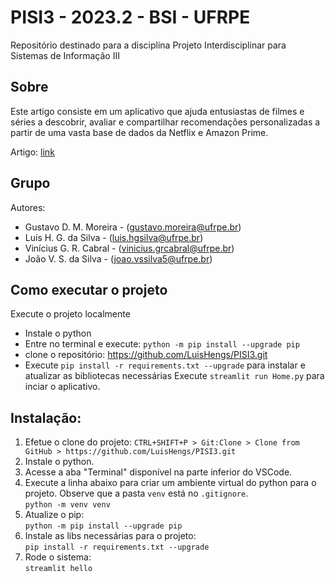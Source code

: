 # PISI3 - 2023.2 - BSI - UFRPE

Repositório destinado para a disciplina Projeto Interdisciplinar para Sistemas de Informação III

## Sobre


Este artigo consiste em um aplicativo que ajuda entusiastas de filmes e séries a descobrir, avaliar e compartilhar recomendações personalizadas a partir de uma vasta base de dados da Netflix e Amazon Prime.

Artigo: [link](https://docs.google.com/document/d/1fUdGS6Wo8R-qeCo-WIEDvO3AfBKub0BZU_rJWtCTdC0/edit?usp=sharing)

## Grupo

Autores:

- Gustavo D. M. Moreira - (gustavo.moreira@ufrpe.br)
- Luís H. G. da Silva - (luis.hgsilva@ufrpe.br)
- Vinícius G. R. Cabral - (vinicius.grcabral@ufrpe.br)
- João V. S. da Silva - (joao.vssilva5@ufrpe.br)

## Como executar o projeto

Execute o projeto localmente

- Instale o python
- Entre no terminal e execute: ``python -m pip install --upgrade pip``
- clone o repositório: https://github.com/LuisHengs/PISI3.git
- Execute ``pip install -r requirements.txt --upgrade`` para instalar e atualizar as bibliotecas necessárias
 Execute ``streamlit run Home.py`` para inciar o aplicativo.
## Instalação:

<ol>
  <li>Efetue o clone do projeto: <code>CTRL+SHIFT+P > Git:Clone > Clone from GitHub > https://github.com/LuisHengs/PISI3.git</code></li>
<li>Instale o python.</li>
  
  <li>Acesse a aba "Terminal" disponível na parte inferior do VSCode.</li>

  <li>Execute a linha abaixo para criar um ambiente virtual do python para o projeto. Observe que a pasta <code>venv</code> está no <code>.gitignore</code>.<br>
    <code>python -m venv venv</code>
  </li>

  <li>Atualize o pip:<br>
    <code>python -m pip install --upgrade pip</code>
  </li>

  <li>Instale as libs necessárias para o projeto:<br>
    <code>pip install -r requirements.txt --upgrade</code>
  </li>

  <li>Rode o sistema:<br>
    <code>streamlit hello</code>
  </li>
</ol>
